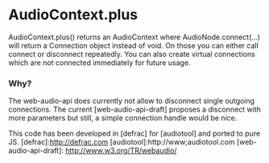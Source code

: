 # AudioContext.plus
AudioContext.plus() returns an AudioContext where AudioNode.connect(...) will return a Connection object instead of void. On those you can either call connect or disconnect repeatedly. You can also create virtual connections which are not connected immediately for future usage.
 
 ### Why?
The web-audio-api does currently not allow to disconnect single outgoing connections. The current [web-audio-api-draft] proposes a disconnect with more parameters but still, a simple connection handle would be nice.

 This code has been developed in [defrac] for [audiotool] and ported to pure JS.
[defrac]:http://defrac.com
[audiotool]:http://www;audiotool.com
[web-audio-api-draft]: http://www.w3.org/TR/webaudio/